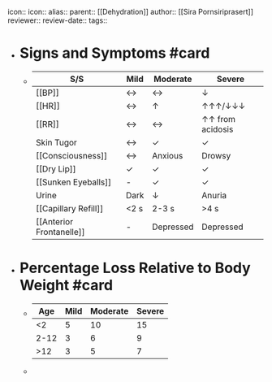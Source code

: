 icon:: 
icon::
alias::
parent:: [[Dehydration]]
author:: [[Sira Pornsiriprasert]] 
reviewer::
review-date::
tags::

- # Signs and Symptoms #card
	- |**S/S**|**Mild**|**Moderate**|**Severe**|
	  |--|--|--|--|
	  |[[BP]]|↔|↔|↓|
	  |[[HR]]|↔|↑|↑↑↑/↓↓↓|
	  |[[RR]]|↔|↔|↑↑ from acidosis|
	  |Skin Tugor|↔|✓|✓|
	  |[[Consciousness]]|↔|Anxious|Drowsy|
	  |[[Dry Lip]]|✓|✓|✓|
	  |[[Sunken Eyeballs]]|-|✓|✓|
	  |Urine|Dark|↓|Anuria|
	  |[[Capillary Refill]]|<2 s|2-3 s|>4 s|
	  |[[Anterior Frontanelle]]|-|Depressed|Depressed|
- # Percentage Loss Relative to Body Weight #card
	- |Age|Mild|Moderate|Severe|
	  |--|--|--|--|
	  |<2|5|10|15|
	  |2-12|3|6|9|
	  |>12|3|5|7|
	-